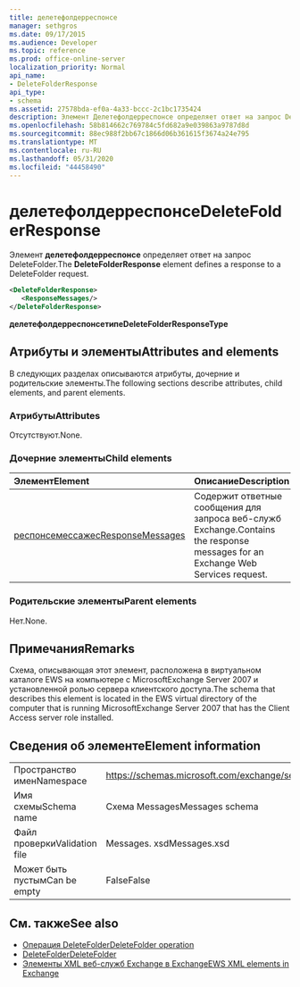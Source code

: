 ```yaml
---
title: делетефолдерреспонсе
manager: sethgros
ms.date: 09/17/2015
ms.audience: Developer
ms.topic: reference
ms.prod: office-online-server
localization_priority: Normal
api_name:
- DeleteFolderResponse
api_type:
- schema
ms.assetid: 27578bda-ef0a-4a33-bccc-2c1bc1735424
description: Элемент Делетефолдерреспонсе определяет ответ на запрос DeleteFolder.
ms.openlocfilehash: 58b814662c769784c5fd682a9e039863a9787d8d
ms.sourcegitcommit: 88ec988f2bb67c1866d06b361615f3674a24e795
ms.translationtype: MT
ms.contentlocale: ru-RU
ms.lasthandoff: 05/31/2020
ms.locfileid: "44458490"
---
```

# <a name="deletefolderresponse"></a><span data-ttu-id="0a654-103">делетефолдерреспонсе</span><span class="sxs-lookup"><span data-stu-id="0a654-103">DeleteFolderResponse</span></span>

<span data-ttu-id="0a654-104">Элемент **делетефолдерреспонсе** определяет ответ на запрос DeleteFolder.</span><span class="sxs-lookup"><span data-stu-id="0a654-104">The **DeleteFolderResponse** element defines a response to a DeleteFolder request.</span></span> 
  
```xml
<DeleteFolderResponse>
   <ResponseMessages/>
</DeleteFolderResponse>
```

 <span data-ttu-id="0a654-105">**делетефолдерреспонсетипе**</span><span class="sxs-lookup"><span data-stu-id="0a654-105">**DeleteFolderResponseType**</span></span>
## <a name="attributes-and-elements"></a><span data-ttu-id="0a654-106">Атрибуты и элементы</span><span class="sxs-lookup"><span data-stu-id="0a654-106">Attributes and elements</span></span>

<span data-ttu-id="0a654-107">В следующих разделах описываются атрибуты, дочерние и родительские элементы.</span><span class="sxs-lookup"><span data-stu-id="0a654-107">The following sections describe attributes, child elements, and parent elements.</span></span>
  
### <a name="attributes"></a><span data-ttu-id="0a654-108">Атрибуты</span><span class="sxs-lookup"><span data-stu-id="0a654-108">Attributes</span></span>

<span data-ttu-id="0a654-109">Отсутствуют.</span><span class="sxs-lookup"><span data-stu-id="0a654-109">None.</span></span>
  
### <a name="child-elements"></a><span data-ttu-id="0a654-110">Дочерние элементы</span><span class="sxs-lookup"><span data-stu-id="0a654-110">Child elements</span></span>

|<span data-ttu-id="0a654-111">**Элемент**</span><span class="sxs-lookup"><span data-stu-id="0a654-111">**Element**</span></span>|<span data-ttu-id="0a654-112">**Описание**</span><span class="sxs-lookup"><span data-stu-id="0a654-112">**Description**</span></span>|
|:-----|:-----|
|[<span data-ttu-id="0a654-113">респонсемессажес</span><span class="sxs-lookup"><span data-stu-id="0a654-113">ResponseMessages</span></span>](responsemessages.md) <br/> |<span data-ttu-id="0a654-114">Содержит ответные сообщения для запроса веб-служб Exchange.</span><span class="sxs-lookup"><span data-stu-id="0a654-114">Contains the response messages for an Exchange Web Services request.</span></span>  <br/> |
   
### <a name="parent-elements"></a><span data-ttu-id="0a654-115">Родительские элементы</span><span class="sxs-lookup"><span data-stu-id="0a654-115">Parent elements</span></span>

<span data-ttu-id="0a654-116">Нет.</span><span class="sxs-lookup"><span data-stu-id="0a654-116">None.</span></span>
  
## <a name="remarks"></a><span data-ttu-id="0a654-117">Примечания</span><span class="sxs-lookup"><span data-stu-id="0a654-117">Remarks</span></span>

<span data-ttu-id="0a654-118">Схема, описывающая этот элемент, расположена в виртуальном каталоге EWS на компьютере с MicrosoftExchange Server 2007 и установленной ролью сервера клиентского доступа.</span><span class="sxs-lookup"><span data-stu-id="0a654-118">The schema that describes this element is located in the EWS virtual directory of the computer that is running MicrosoftExchange Server 2007 that has the Client Access server role installed.</span></span>
  
## <a name="element-information"></a><span data-ttu-id="0a654-119">Сведения об элементе</span><span class="sxs-lookup"><span data-stu-id="0a654-119">Element information</span></span>

|||
|:-----|:-----|
|<span data-ttu-id="0a654-120">Пространство имен</span><span class="sxs-lookup"><span data-stu-id="0a654-120">Namespace</span></span>  <br/> |https://schemas.microsoft.com/exchange/services/2006/messages  <br/> |
|<span data-ttu-id="0a654-121">Имя схемы</span><span class="sxs-lookup"><span data-stu-id="0a654-121">Schema name</span></span>  <br/> |<span data-ttu-id="0a654-122">Схема Messages</span><span class="sxs-lookup"><span data-stu-id="0a654-122">Messages schema</span></span>  <br/> |
|<span data-ttu-id="0a654-123">Файл проверки</span><span class="sxs-lookup"><span data-stu-id="0a654-123">Validation file</span></span>  <br/> |<span data-ttu-id="0a654-124">Messages. xsd</span><span class="sxs-lookup"><span data-stu-id="0a654-124">Messages.xsd</span></span>  <br/> |
|<span data-ttu-id="0a654-125">Может быть пустым</span><span class="sxs-lookup"><span data-stu-id="0a654-125">Can be empty</span></span>  <br/> |<span data-ttu-id="0a654-126">False</span><span class="sxs-lookup"><span data-stu-id="0a654-126">False</span></span>  <br/> |
   
## <a name="see-also"></a><span data-ttu-id="0a654-127">См. также</span><span class="sxs-lookup"><span data-stu-id="0a654-127">See also</span></span>

- [<span data-ttu-id="0a654-128">Операция DeleteFolder</span><span class="sxs-lookup"><span data-stu-id="0a654-128">DeleteFolder operation</span></span>](deletefolder-operation.md) 
- [<span data-ttu-id="0a654-129">DeleteFolder</span><span class="sxs-lookup"><span data-stu-id="0a654-129">DeleteFolder</span></span>](deletefolder.md)
- [<span data-ttu-id="0a654-130">Элементы XML веб-служб Exchange в Exchange</span><span class="sxs-lookup"><span data-stu-id="0a654-130">EWS XML elements in Exchange</span></span>](ews-xml-elements-in-exchange.md)

